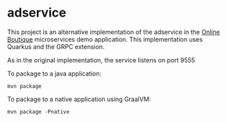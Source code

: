 # adservice

This project is an alternative implementation of the adservice in the [Online Boutique](https://github.com/GoogleCloudPlatform/microservices-demo) microservices demo application.
This implementation uses Quarkus and the GRPC extension.

As in the original implementation, the service listens on port 9555

To package to a java application:

    mvn package

To package to a native application using GraalVM:

    mvn package -Pnative
